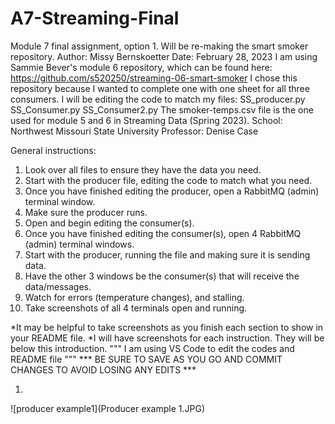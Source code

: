 # A7-Streaming-Final
Module 7 final assignment, option 1. Will be re-making the smart smoker repository.
Author: Missy Bernskoetter
Date: February 28, 2023
I am using Sammie Bever's module 6 repository, which can be found here: 
https://github.com/s520250/streaming-06-smart-smoker 
I chose this repository because I wanted to complete one with one sheet for all three consumers. 
I will be editing the code to match my files:
SS_producer.py
SS_Consumer.py
SS_Consumer2.py
The smoker-temps.csv file is the one used for module 5 and 6 in Streaming Data (Spring 2023).
School: Northwest Missouri State University
Professor: Denise Case

General instructions:
1. Look over all files to ensure they have the data you need. 
2. Start with the producer file, editing the code to match what you need.
3. Once you have finished editing the producer, open a RabbitMQ (admin) terminal window.
4. Make sure the producer runs.
5. Open and begin editing the consumer(s).
6. Once you have finished editing the consumer(s), open 4 RabbitMQ (admin) terminal windows.
7. Start with the producer, running the file and making sure it is sending data.
8. Have the other 3 windows be the consumer(s) that will receive the data/messages.
9. Watch for errors (temperature changes), and stalling.
10. Take screenshots of all 4 terminals open and running. 

*It may be helpful to take screenshots as you finish each section to show in your README file.
*I will have screenshots for each instruction. They will be below this introduction.
""" I am using VS Code to edit the codes and README file """
*** BE SURE TO SAVE AS YOU GO AND COMMIT CHANGES TO AVOID LOSING ANY EDITS ***

1.
![producer example1](Producer example 1.JPG)
